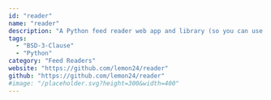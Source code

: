 ```yaml
---
id: "reader"
name: "reader"
description: "A Python feed reader web app and library (so you can use it to build your own), with only standard library and pure-Python dependencies."
tags:
  - "BSD-3-Clause"
  - "Python"
category: "Feed Readers"
website: "https://github.com/lemon24/reader"
github: "https://github.com/lemon24/reader"
#image: "/placeholder.svg?height=300&width=400"
---
```


